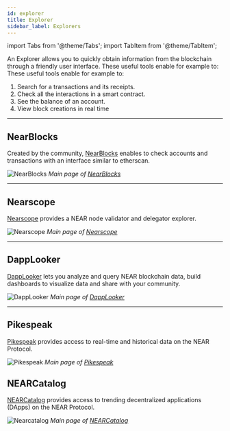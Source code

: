 ```yaml
---
id: explorer
title: Explorer
sidebar_label: Explorers
---
```


import Tabs from '@theme/Tabs';
import TabItem from '@theme/TabItem';

An Explorer allows you to quickly obtain information from the blockchain through a friendly user interface. These useful tools enable for example to: These useful tools enable for example to:

1. Search for a transactions and its receipts.
2. Check all the interactions in a smart contract.
3. See the balance of an account.
4. View block creations in real time

---

## NearBlocks

Created by the community, [NearBlocks](https://nearblocks.io/) enables to check accounts and transactions with an interface similar to etherscan.

![NearBlocks](/docs/assets/explorers/nearblocks.png) *Main page of [NearBlocks](https://nearblocks.io/)*

<hr className="subsection" />

## Nearscope

[Nearscope](https://nearscope.net/) provides a NEAR node validator and delegator explorer.

![Nearscope](/docs/assets/explorers/nearscope.png) *Main page of [Nearscope](https://nearscope.net/)*

<hr className="subsection" />

## DappLooker

[DappLooker](https://dapplooker.com/) lets you analyze and query NEAR blockchain data, build dashboards to visualize data and share with your community.

![DappLooker](/docs/assets/explorers/dapplooker.png) *Main page of [DappLooker](https://dapplooker.com/)*


<hr className="subsection" />

## Pikespeak

[Pikespeak](https://pikespeak.ai/) provides access to real-time and historical data on the NEAR Protocol.

![Pikespeak](/docs/assets/explorers/pikespeak.png) *Main page of [Pikespeak](https://pikespeak.ai/)*

## NEARCatalog

[NEARCatalog](https://dev.near.org/applications) provides access to trending decentralized applications (DApps) on the NEAR Protocol.


![Nearcatalog](/docs/assets/explorers/nearcatalog.png) *Main page of [NEARCatalog](https://dev.near.org/applications)*

